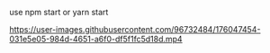 use npm start or yarn start




https://user-images.githubusercontent.com/96732484/176047454-031e5e05-984d-4651-a6f0-df5f1fc5d18d.mp4

